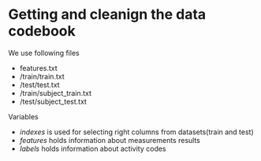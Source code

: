 Getting and cleanign the data codebook
======================================

We use following files

  -  features.txt
  - /train/train.txt
  - /test/test.txt
  - /train/subject_train.txt
  - /test/subject_test.txt
 
Variables

  - *indexes*  is used for selecting right columns
  from datasets(train and test)
  - *features* holds information about measurements results
  - *labels* holds information about activity codes
  